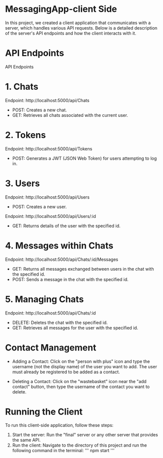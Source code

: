 # MessagingApp-client Side
In this project, we created a client application that communicates with a server, which handles various API requests. Below is a detailed description of the server's API endpoints and how the client interacts with it.

# API Endpoints
API Endpoints
# 1. Chats
Endpoint: http://localhost:5000/api/Chats
* POST: Creates a new chat.
* GET: Retrieves all chats associated with the current user.
# 2. Tokens
Endpoint: http://localhost:5000/api/Tokens
* POST: Generates a JWT (JSON Web Token) for users attempting to log in.
# 3. Users
Endpoint: http://localhost:5000/api/Users
* POST: Creates a new user.

Endpoint: http://localhost:5000/api/Users/:id
* GET: Returns details of the user with the specified id.

# 4. Messages within Chats
Endpoint: http://localhost:5000/api/Chats/:id/Messages
* GET: Returns all messages exchanged between users in the chat with the specified id.
* POST: Sends a message in the chat with the specified id.
  
# 5. Managing Chats
Endpoint: http://localhost:5000/api/Chats/:id

* DELETE: Deletes the chat with the specified id.
* GET: Retrieves all messages for the user with the specified id.
  
# Contact Management
* Adding a Contact: Click on the "person with plus" icon and type the username (not the display name) of the user you want to add. The user must already be registered to be added as a contact.

* Deleting a Contact: Click on the "wastebasket" icon near the "add contact" button, then type the username of the contact you want to delete.



# Running the Client
To run this client-side application, follow these steps:

1. Start the server: Run the "final" server or any other server that provides the same API.
2. Run the client: Navigate to the directory of this project and run the following command in the terminal: ''' npm start '''


